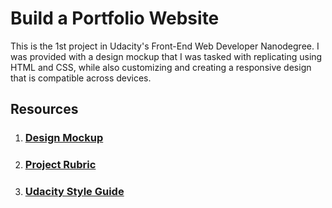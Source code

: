 # Build a Portfolio Website

This is the 1st project in Udacity's Front-End Web Developer Nanodegree.  I was provided with a design mockup that I was tasked with replicating using HTML and CSS, while also customizing and creating a responsive design that is compatible across devices.

## Resources
1. ### [Design Mockup](https://storage.googleapis.com/supplemental_media/udacityu/2655898586/design-mockup-portfolio.pdf)

2. ### [Project Rubric](https://review.udacity.com/#!/rubrics/45/view)

3. ### [Udacity Style Guide](http://udacity.github.io/frontend-nanodegree-styleguide/)